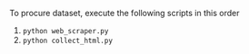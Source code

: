 To procure dataset, execute the following scripts in this order

1. `python web_scraper.py`
2. `python collect_html.py`
